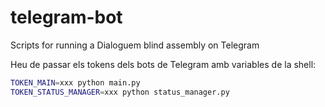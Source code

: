 # telegram-bot

Scripts for running a Dialoguem blind assembly on Telegram

Heu de passar els tokens dels bots de Telegram amb variables de la shell:

```sh
TOKEN_MAIN=xxx python main.py
TOKEN_STATUS_MANAGER=xxx python status_manager.py
```
